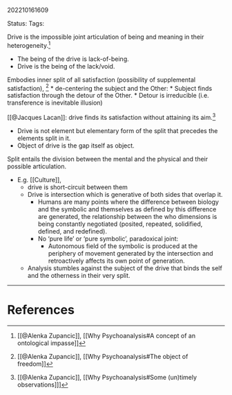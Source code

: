 202210161609

Status: 
Tags: 

Drive is the impossible joint articulation of being and meaning in their heterogeneity.[^1]
- The being of the drive is lack-of-being.
- Drive is the being of the lack/void.

Embodies inner split of all satisfaction (possibility of supplemental satisfaction), [^2]
	* de-centering the subject and the Other:
		* Subject finds satisfaction through the detour of the Other.
			* Detour is irreducible (i.e. transference is inevitable illusion)

[[@Jacques Lacan]]: drive finds its satisfaction without attaining its aim.[^3]
* Drive is not element but elementary form of the split that precedes the elements split in it.
* Object of drive is the gap itself as object.

Split entails the division between the mental and the physical and their possible articulation.
* E.g. [[Culture]], 
	* drive is short-circuit between them
	* Drive is intersection which is generative of both sides that overlap it.
		* Humans are many points where the difference between biology and the symbolic and themselves as defined by this difference are generated, the relationship between the who dimensions is being constantly negotiated (posited, repeated, solidified, defined, and redefined).
		* No ‘pure life’ or ‘pure symbolic’, paradoxical joint:
			* Autonomous field of the symbolic is produced at the periphery of movement generated by the intersection and retroactively affects its own point of generation.
	* Analysis stumbles against the subject of the drive that binds the self and the otherness in their very split.

---
# References

[^1]: [[@Alenka Zupancic]], [[Why Psychoanalysis#A concept of an ontological impasse]]
[^2]: [[@Alenka Zupancic]], [[Why Psychoanalysis#The object of freedom]]
[^3]: [[@Alenka Zupancic]], [[Why Psychoanalysis#Some (un)timely observations]]]